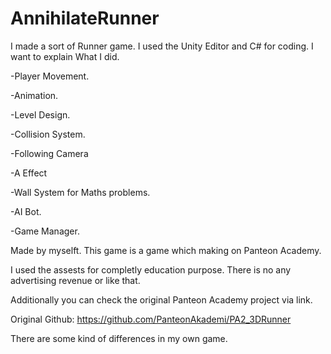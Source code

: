 # AnnihilateRunner

I made a sort of Runner game. I used the Unity Editor and C# for coding. I want to explain What I did.

-Player Movement.

-Animation.

-Level Design.

-Collision System.

-Following Camera

-A Effect

-Wall System for Maths problems.

-AI Bot.

-Game Manager.

Made by myselft. This game is a game which making on Panteon Academy.

I used the assests for completly education purpose. There is no any advertising revenue or like that.

Additionally you can check the original Panteon Academy project via link.

Original Github: https://github.com/PanteonAkademi/PA2_3DRunner

There are some kind of differences in my own game.
